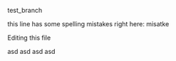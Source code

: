 test_branch


this line has some spelling mistakes right here: misatke

Editing this file


asd
asd
asd
asd
